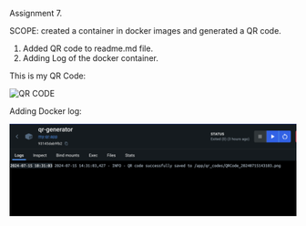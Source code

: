 Assignment 7.

SCOPE:
created a container in docker images and generated a QR code. 
1. Added QR code to readme.md file.
2. Adding Log of the docker container.

This is my QR Code:


![QR CODE](./qr_codes/QRCode_20240715100800.png)


Adding Docker log:


![Alt text](Dockerlog.png)

